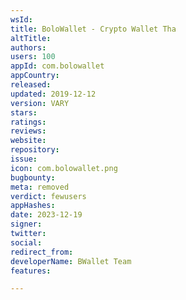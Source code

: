 ```yaml
---
wsId: 
title: BoloWallet - Crypto Wallet Tha
altTitle: 
authors: 
users: 100
appId: com.bolowallet
appCountry: 
released: 
updated: 2019-12-12
version: VARY
stars: 
ratings: 
reviews: 
website: 
repository: 
issue: 
icon: com.bolowallet.png
bugbounty: 
meta: removed
verdict: fewusers
appHashes: 
date: 2023-12-19
signer: 
twitter: 
social: 
redirect_from: 
developerName: BWallet Team
features: 

---
```


